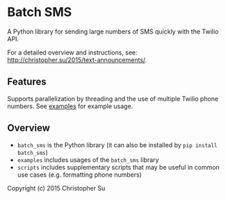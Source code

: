 # Batch SMS
A Python library for sending large numbers of SMS quickly with the Twilio API.


For a detailed overview and instructions, see: http://christopher.su/2015/text-announcements/.

## Features
Supports parallelization by threading and the use of multiple Twilio phone numbers. See [examples](https://github.com/csu/batch_sms/tree/master/examples) for example usage.

## Overview
- `batch_sms` is the Python library (it can also be installed by `pip install batch_sms`)
- `examples` includes usages of the `batch_sms` library
- `scripts` includes supplementary scripts that may be useful in common use cases (e.g. formatting phone numbers) 

Copyright (c) 2015 Christopher Su
